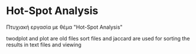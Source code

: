 # Hot-Spot Analysis
Πτυχιακή εργασία με θέμα "Hot-Spot Analysis"

twodplot and plot are old files
sort files and jaccard are used for sorting the results in text files and viewing
